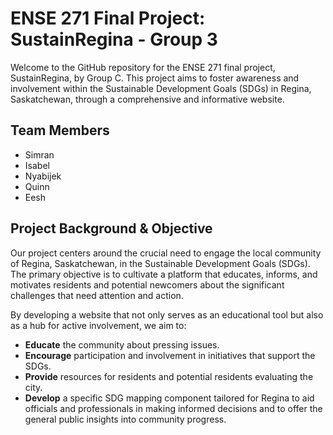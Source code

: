 # ENSE 271 Final Project: SustainRegina - Group 3

Welcome to the GitHub repository for the ENSE 271 final project, SustainRegina, by Group C. This project aims to foster awareness and involvement within the Sustainable Development Goals (SDGs) in Regina, Saskatchewan, through a comprehensive and informative website.

## Team Members

- Simran
- Isabel
- Nyabijek
- Quinn
- Eesh

## Project Background & Objective

Our project centers around the crucial need to engage the local community of Regina, Saskatchewan, in the Sustainable Development Goals (SDGs). The primary objective is to cultivate a platform that educates, informs, and motivates residents and potential newcomers about the significant challenges that need attention and action. 

By developing a website that not only serves as an educational tool but also as a hub for active involvement, we aim to:

- **Educate** the community about pressing issues.
- **Encourage** participation and involvement in initiatives that support the SDGs.
- **Provide** resources for residents and potential residents evaluating the city.
- **Develop** a specific SDG mapping component tailored for Regina to aid officials and professionals in making informed decisions and to offer the general public insights into community progress.
